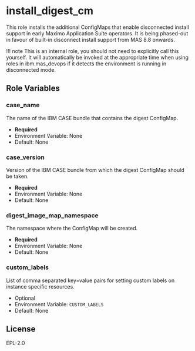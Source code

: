 install_digest_cm
===============================================================================

This role installs the additional ConfigMaps that enable disconnected install support in early Maximo Application Suite operators.  It is being phased-out in favour of built-in disconnect install support from MAS 8.8 onwards.

!!! note
    This is an internal role, you should not need to explicitly call this yourself.  It will automatically be invoked at the appropriate time when using roles in ibm.mas_devops if it detects the environment is running in disconnected mode.


Role Variables
-------------------------------------------------------------------------------

### case_name
The name of the IBM CASE bundle that contains the digest ConfigMap.

- **Required**
- Environment Variable: None
- Default: None

### case_version
Version of the IBM CASE bundle from which the digest ConfigMap should be taken.

- **Required**
- Environment Variable: None
- Default: None

### digest_image_map_namespace
The namespace where the ConfigMap will be created.

- **Required**
- Environment Variable: None
- Default: None

### custom_labels
List of comma separated key=value pairs for setting custom labels on instance specific resources.

- Optional
- Environment Variable: `CUSTOM_LABELS`
- Default: None


License
-------------------------------------------------------------------------------
EPL-2.0